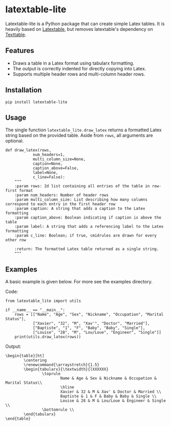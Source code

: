 # latextable-lite

Latextable-lite is a Python package that can create simple Latex tables. It is heavily based on [Latextable](https://github.com/JAEarly/latextable), but removes latextable's dependency on [Texttable](https://github.com/foutaise/texttable).

## Features
- Draws a table in a Latex format using tabularx formatting.
- The output is correctly indented for directly copying into Latex.
- Supports multiple header rows and multi-column header rows.

## Installation
```
pip install latextable-lite
```
## Usage

The single function `latextable_lite.draw_latex` returns a formatted Latex string based on the provided table.
Aside from `rows`, all arguments are optional.
```
def draw_latex(rows, 
            num_headers=1, 
            multi_column_size=None, 
            caption=None, 
            caption_above=False,
            label=None,
            c_line=False):
    """
    :param rows: 2d list containing all entries of the table in row-first format
    :param num_headers: Number of header rows
    :param multi_column_size: List describing how many columns correspond to each entry in the first header row
    :param caption: A string that adds a caption to the Latex formatting
    :param caption_above: Boolean indicating if caption is above the table
    :param label: A string that adds a referencing label to the Latex formatting
    :param c_line: Boolean; if true, cmidrules are drawn for every other row
    
    :return: The formatted Latex table returned as a single string.
    """
```
## Examples
A basic example is given below. For more see the examples directory.

Code:

```
from latextable_lite import utils

if __name__ == "__main__":
    rows = [["Name", "Age", "Sex", "Nickname", "Occupation", "Marital Status"],
            ["Xavier", "32", "M", "Xav'", "Doctor", "Married"],
            ["Baptiste", "1", "F", "Baby", "Baby", "Single"],
            ["Louise", "28", "M", "Lou/Loue", "Engineer", "Single"]]
    print(utils.draw_latex(rows))
```

Output:

```
\begin{table}[ht]
        \centering
        \renewcommand{\arraystretch}{1.5}
        \begin{tabularx}{\textwidth}{lXXXXXX}
                \toprule
                        Name & Age & Sex & Nickname & Occupation & Marital Status\\
                        \hline
                        Xavier & 32 & M & Xav' & Doctor & Married \\
                        Baptiste & 1 & F & Baby & Baby & Single \\
                        Louise & 28 & M & Lou/Loue & Engineer & Single \\
                \bottomrule \\ 
        \end{tabularx}
\end{table}
```




